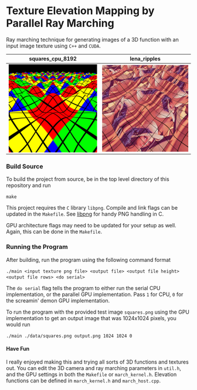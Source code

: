 # Texture Elevation Mapping by Parallel Ray Marching

Ray marching technique for generating images of a 3D function with an input image texture using `C++` and `CUDA`.

squares_cpu_8192           | lena_ripples
:-------------------------:|:-------------------------:
<img src='./data/squares_cpu_8192.png' align="left" width=256> | <img src='./data/lena_ripples.png' align="right" width=256>

### Build Source
To build the project from source, be in the top level directory of this repository and run
```
make
```
This project requires the `C` library `libpng`. Compile and link flags can be updated in the `Makefile`. See [libpng](http://www.libpng.org/pub/png/libpng.html) for handy PNG handling in C.

GPU architecture flags may need to be updated for your setup as well. Again, this can be done in the `Makefile`.

### Running the Program
After building, run the program using the following command format
```
./main <input texture png file> <output file> <output file height> <output file rows> <do serial>
```
The `do serial` flag tells the program to either run the serial CPU implementation, or the parallel GPU implementation. Pass `1` for CPU, `0` for the screamin' demon GPU implementation.  

To run the program with the provided test image `squares.png` using the GPU implementation to get an output image that was 1024x1024 pixels, you would run

```
./main ./data/squares.png output.png 1024 1024 0
```

#### Have Fun

I really enjoyed making this and trying all sorts of 3D functions and textures out. You can edit the 3D camera and ray marching parameters in `util.h`, and the GPU settings in both the `Makefile` or `march_kernel.h`. Elevation functions can be defined in `march_kernel.h` and `march_host.cpp`.
